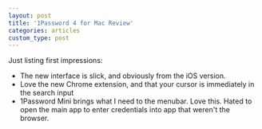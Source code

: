 ```yaml
---
layout: post
title: '1Password 4 for Mac Review'
categories: articles
custom_type: post
---
```


Just listing first impressions:

- The new interface is slick, and obviously from the iOS version.
- Love the new Chrome extension, and that your cursor is immediately in the search input
- 1Password Mini brings what I need to the menubar. Love this. Hated to open the main app to enter credentials into app that weren't the browser.